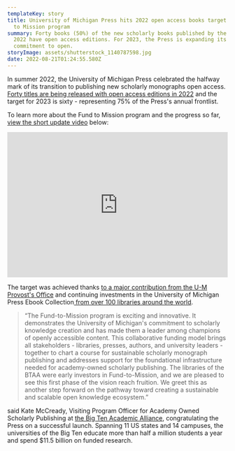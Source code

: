 ```yaml
---
templateKey: story
title: University of Michigan Press hits 2022 open access books target with Fund
  to Mission program
summary: Forty books (50%) of the new scholarly books published by the Press in
  2022 have open access editions. For 2023, the Press is expanding its
  commitment to open.
storyImage: assets/shutterstock_1140787598.jpg
date: 2022-08-21T01:24:55.580Z
---
```

In summer 2022, the University of Michigan Press celebrated the halfway mark of its transition to publishing new scholarly monographs open access. [Forty titles are being released with open access editions in 2022](https://www.fulcrum.org/michigan?locale=en&user_access=oa) and the target for 2023 is sixty - representing 75% of the Press's annual frontlist.

To learn more about the Fund to Mission program and the progress so far, [view the short update video](https://lib.mivideo.it.umich.edu/media/t/1_rqed4hiq) below: 

<div style="max-width:608px"><div style="position:relative;padding-bottom:66.118421052632%"><iframe id="kaltura_player" src="https://cdnapisec.kaltura.com/p/1038472/sp/103847200/embedIframeJs/uiconf_id/20515051/partner_id/1038472?iframeembed=true&playerId=kaltura_player&entry_id=1_rqed4hiq&flashvars\\[streamerType]=auto&amp;flashvars\\[localizationCode]=en&amp;flashvars\\[leadWithHTML5]=true&amp;flashvars\\[sideBarContainer.plugin]=true&amp;flashvars\\[sideBarContainer.position]=left&amp;flashvars\\[sideBarContainer.clickToClose]=true&amp;flashvars\\[chapters.plugin]=true&amp;flashvars\\[chapters.layout]=vertical&amp;flashvars\\[chapters.thumbnailRotator]=false&amp;flashvars\\[streamSelector.plugin]=true&amp;flashvars\\[EmbedPlayer.SpinnerTarget]=videoHolder&amp;flashvars\\[dualScreen.plugin]=true&amp;flashvars\\[Kaltura.addCrossoriginToIframe]=true&amp;&wid=1_h368ypl2" width="608" height="402" allowfullscreen webkitallowfullscreen mozAllowFullScreen allow="autoplay \\*; fullscreen \\*; encrypted-media *" sandbox="allow-forms allow-same-origin allow-scripts allow-top-navigation allow-pointer-lock allow-popups allow-modals allow-orientation-lock allow-popups-to-escape-sandbox allow-presentation allow-top-navigation-by-user-activation" frameborder="0" title="U-M Press Fund to Mission Update - August 2022" style="position:absolute;top:0;left:0;width:100%;height:100%"></iframe></div></div>



The target was achieved thanks [to a major contribution from the U-M Provost's Office](https://ebc.press.umich.edu/stories/2022-08-20-university-contributes-1-2-million-to-fund-to-mission-program/) and continuing investments in the University of Michigan Press Ebook Collection[ from over 100 libraries around the world](https://ebc.press.umich.edu/invest#supporters).

> “The Fund-to-Mission program is exciting and innovative. It demonstrates the University of Michigan's commitment to scholarly knowledge creation and has made them a leader among champions of openly accessible content. This collaborative funding model brings all stakeholders - libraries, presses, authors, and university leaders - together to chart a course for sustainable scholarly monograph publishing and addresses support for the foundational infrastructure needed for academy-owned scholarly publishing. The libraries of the BTAA were early investors in Fund-to-Mission, and we are pleased to see this first phase of the vision reach fruition. We greet this as another step forward on the pathway toward creating a sustainable and scalable open knowledge ecosystem.”

said Kate McCready, Visiting Program Officer for Academy Owned Scholarly Publishing at [the Big Ten Academic Alliance](https://btaa.org/library/Libraries), congratulating the Press on a successful launch. Spanning 11 US states and 14 campuses, the universities of the Big Ten educate more than half a million students a year and spend $11.5 billion on funded research.